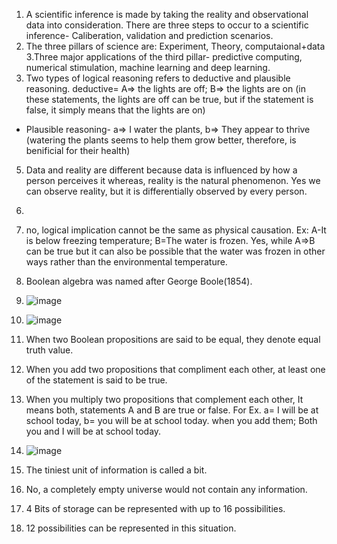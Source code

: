 1. A scientific inference is made by taking the reality and observational data into consideration. There are three steps to occur to a scientific inference- Caliberation, validation and prediction scenarios.  
2. The three pillars of science are: Experiment, Theory, computaional+data  
3.Three major applications of the third pillar- predictive computing, numerical stimulation, machine learning and deep learning.
4. Two types of logical reasoning refers to deductive and plausible reasoning. deductive= A=> the lights are off; B=> the lights are on (in these statements, the lights are off can be true, but if the statement is false, it simply means that the lights are on)
  - Plausible reasoning- a=> I water the plants, b=> They appear to thrive (watering the plants seems to help them grow better, therefore, is benificial for their health)
5. Data and reality are different because data is influenced by how a person perceives it whereas, reality is the natural phenomenon. Yes we can observe reality, but it is differentially observed by every person.
6. 
7. no, logical implication cannot be the same as physical causation. Ex: A-It is below freezing temperature; B=The water is frozen. Yes, while A=>B can be true but it can also be possible that the water was frozen in other ways rather than the environmental temperature.  
8. Boolean algebra was named after George Boole(1854).  
9. ![image](https://github.com/user-attachments/assets/d7c778fa-a123-4b97-b149-f60fbda74f4e)

10. ![image](https://github.com/user-attachments/assets/d9a123a7-abb7-41d5-a7b1-d712cbdf17f4)

11. When two Boolean propositions are said to be equal, they denote equal truth value.
12. When you add two propositions that compliment each other, at least one of the statement is said to be true. 
13. When you multiply two propositions that complement each other, It means both, statements A and B are true or false. For Ex. a= I will be at school today, b= you will be at school today. when you add them; Both you and I will be at school today.
14. ![image](https://github.com/user-attachments/assets/cf866492-de71-4661-a5bb-1f1e311a8461)
15. The tiniest unit of information is called a bit.
16. No, a completely empty universe would not contain any information.
17.  4 Bits of storage can be represented with up to 16 possibilities.
18.  12 possibilities can be represented in this situation. 

    
